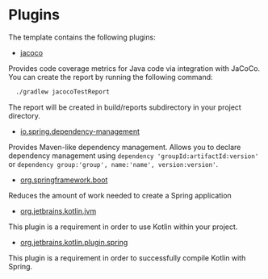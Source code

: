 # Plugins

The template contains the following plugins:

- [jacoco](https://docs.gradle.org/current/userguide/jacoco_plugin.html)

Provides code coverage metrics for Java code via integration with JaCoCo.
You can create the report by running the following command:

  ```bash
    ./gradlew jacocoTestReport
  ```

The report will be created in build/reports subdirectory in your project
directory.

- [io.spring.dependency-management](https://github.com/spring-gradle-plugins/dependency-management-plugin)

Provides Maven-like dependency management. Allows you to declare dependency
management using `dependency 'groupId:artifactId:version'` or
`dependency group:'group', name:'name', version:version'`.

- [org.springframework.boot](http://projects.spring.io/spring-boot/)

Reduces the amount of work needed to create a Spring application

- [org.jetbrains.kotlin.jvm](https://kotlinlang.org/docs/gradle.html)

This plugin is a requirement in order to use Kotlin within your project.

- [org.jetbrains.kotlin.plugin.spring](https://kotlinlang.org/docs/all-open-plugin.html#spring-support)

This plugin is a requirement in order to successfully compile Kotlin with
Spring.

